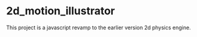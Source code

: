 # 2d_motion_illustrator

This project is a javascript revamp to the earlier version 2d physics engine. 
